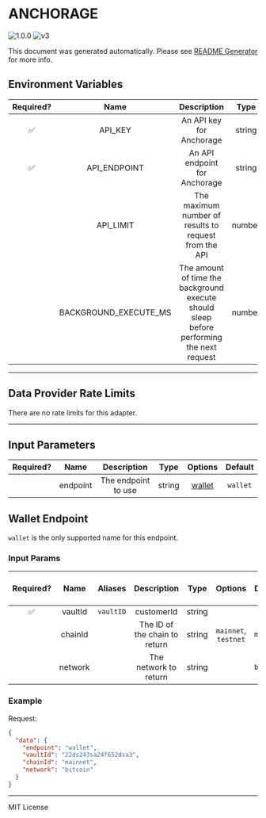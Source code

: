 # ANCHORAGE

![1.0.0](https://img.shields.io/github/package-json/v/smartcontractkit/external-adapters-js?filename=packages/sources/anchorage/package.json) ![v3](https://img.shields.io/badge/framework%20version-v3-blueviolet)

This document was generated automatically. Please see [README Generator](../../scripts#readme-generator) for more info.

## Environment Variables

| Required? |         Name          |                                        Description                                        |  Type  | Options | Default |
| :-------: | :-------------------: | :---------------------------------------------------------------------------------------: | :----: | :-----: | :-----: |
|    ✅     |        API_KEY        |                                 An API key for Anchorage                                  | string |         |         |
|    ✅     |     API_ENDPOINT      |                               An API endpoint for Anchorage                               | string |         |         |
|           |       API_LIMIT       |                   The maximum number of results to request from the API                   | number |         |  `50`   |
|           | BACKGROUND_EXECUTE_MS | The amount of time the background execute should sleep before performing the next request | number |         | `40000` |

---

## Data Provider Rate Limits

There are no rate limits for this adapter.

---

## Input Parameters

| Required? |   Name   |     Description     |  Type  |          Options           | Default  |
| :-------: | :------: | :-----------------: | :----: | :------------------------: | :------: |
|           | endpoint | The endpoint to use | string | [wallet](#wallet-endpoint) | `wallet` |

## Wallet Endpoint

`wallet` is the only supported name for this endpoint.

### Input Params

| Required? |  Name   |  Aliases  |          Description          |  Type  |       Options        |  Default  | Depends On | Not Valid With |
| :-------: | :-----: | :-------: | :---------------------------: | :----: | :------------------: | :-------: | :--------: | :------------: |
|    ✅     | vaultId | `vaultID` |          customerId           | string |                      |           |            |                |
|           | chainId |           | The ID of the chain to return | string | `mainnet`, `testnet` | `mainnet` |            |                |
|           | network |           |     The network to return     | string |                      | `bitcoin` |            |                |

### Example

Request:

```json
{
  "data": {
    "endpoint": "wallet",
    "vaultId": "22ds243sa24f652dsa3",
    "chainId": "mainnet",
    "network": "bitcoin"
  }
}
```

---

MIT License
